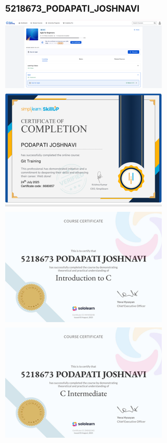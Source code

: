# 5218673_PODAPATI_JOSHNAVI

![image alt](https://github.com/JoshnaviPodapati/5218673_PODAPATI_JOSHNAVI/blob/main/Screenshot%202025-07-24%20141946.png?raw=true)

![image alt](https://github.com/JoshnaviPodapati/5218673_PODAPATI_JOSHNAVI/blob/main/GIT/5218673_PODAPATI%20JOSHNAVI.png?raw=true)

![image alt](https://github.com/JoshnaviPodapati/5218673_PODAPATI_JOSHNAVI/blob/main/ESSENTIALS%20OF%20C/introduction%20to%20c%20.jpg?raw=true)

![image alt](https://github.com/JoshnaviPodapati/5218673_PODAPATI_JOSHNAVI/blob/main/ESSENTIALS%20OF%20C/Intermediate%20c.jpg?raw=true)

